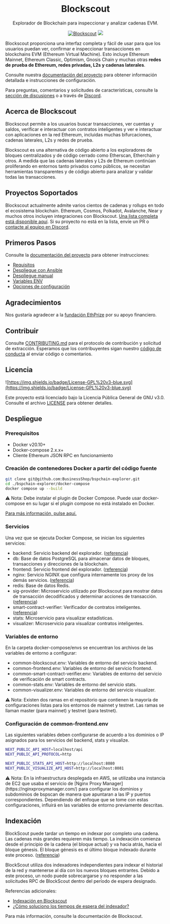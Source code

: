 <h1 align="center">Blockscout</h1>
<p align="center">Explorador de Blockchain para inspeccionar y analizar cadenas EVM.</p>
<div align="center">

[![Blockscout](https://github.com/blockscout/blockscout/workflows/Blockscout/badge.svg?branch=master)](https://github.com/blockscout/blockscout/actions)
[![](https://dcbadge.vercel.app/api/server/blockscout?style=flat)](https://discord.gg/blockscout)

</div>


Blockscout proporciona una interfaz completa y fácil de usar para que los usuarios puedan ver, confirmar e inspeccionar transacciones en blockchains EVM (Ethereum Virtual Machine). Esto incluye Ethereum Mainnet, Ethereum Classic, Optimism, Gnosis Chain y muchas otras **redes de prueba de Ethereum, redes privadas, L2s y cadenas laterales**.

Consulte nuestra [documentación del proyecto](https://docs.blockscout.com/) para obtener información detallada e instrucciones de configuración.

Para preguntas, comentarios y solicitudes de características, consulte la [sección de discusiones](https://github.com/blockscout/blockscout/discussions) o a través de [Discord](https://discord.com/invite/blockscout).

## Acerca de Blockscout

Blockscout permite a los usuarios buscar transacciones, ver cuentas y saldos, verificar e interactuar con contratos inteligentes y ver e interactuar con aplicaciones en la red Ethereum, incluidas muchas bifurcaciones, cadenas laterales, L2s y redes de prueba.

Blockscout es una alternativa de código abierto a los exploradores de bloques centralizados y de código cerrado como Etherscan, Etherchain y otros. A medida que las cadenas laterales y L2s de Ethereum continúan proliferando en entornos tanto privados como públicos, se necesitan herramientas transparentes y de código abierto para analizar y validar todas las transacciones.

## Proyectos Soportados

Blockscout actualmente admite varios cientos de cadenas y rollups en todo el ecosistema blockchain. Ethereum, Cosmos, Polkadot, Avalanche, Near y muchos otros incluyen integraciones con Blockscout. [Una lista completa está disponible aquí](https://docs.blockscout.com/about/projects). Si su proyecto no está en la lista, envíe un PR o [contacte al equipo en Discord](https://discord.com/invite/blockscout).

## Primeros Pasos

Consulte la [documentación del proyecto](https://docs.blockscout.com/) para obtener instrucciones:

- [Requisitos](https://docs.blockscout.com/for-developers/information-and-settings/requirements)
- [Despliegue con Ansible](https://docs.blockscout.com/for-developers/ansible-deployment)
- [Despliegue manual](https://docs.blockscout.com/for-developers/manual-deployment)
- [Variables ENV](https://docs.blockscout.com/for-developers/information-and-settings/env-variables)
- [Opciones de configuración](https://docs.blockscout.com/for-developers/configuration-options)

## Agradecimientos

Nos gustaría agradecer a la [fundación EthPrize](http://ethprize.io/) por su apoyo financiero.

## Contribuir

Consulte [CONTRIBUTING.md](https://www.notion.so/CONTRIBUTING.md) para el protocolo de contribución y solicitud de extracción. Esperamos que los contribuyentes sigan nuestro [código de conducta](https://www.notion.so/CODE_OF_CONDUCT.md) al enviar código o comentarios.

## Licencia

![https://img.shields.io/badge/License-GPL%20v3-blue.svg](https://img.shields.io/badge/License-GPL%20v3-blue.svg)

Este proyecto está licenciado bajo la Licencia Pública General de GNU v3.0. Consulte el archivo [LICENSE](https://www.notion.so/LICENSE) para obtener detalles.

## Despliegue

### **Prerequisitos**

- Docker v20.10+
- Docker-compose 2.x.x+
- Cliente Ethereum JSON RPC en funcionamiento

### Creación de contenedores Docker a partir del código fuente

```bash
git clone git@github.com:BusinessShop/bspchain-explorer.git
cd ./bspchain-explorer/docker-compose
docker compose up --build

```

<aside>
⚠️ Nota: Debe instalar el plugin de Docker Compose. Puede usar docker-compose en su lugar si el plugin compose no está instalado en Docker.

</aside>

[Para más información, pulse aquí.](https://docs.blockscout.com/for-developers/deployment/docker-compose-deployment)

### Servicios

Una vez que se ejecuta Docker Compose, se inician los siguientes servicios:

- backend: Servicio backend del explorador. ([referencia](https://docs.blockscout.com/for-developers/information-and-settings/env-variables/backend-env-variables))
- db: Base de datos PostgreSQL para almacenar datos de bloques, transacciones y direcciones de la blockchain.
- frontend: Servicio frontend del explorador. ([referencia](https://docs.blockscout.com/for-developers/information-and-settings/env-variables/frontend-common-envs))
- nginx: Servicio NGINX que configura internamente los proxy de los demás servicios. ([referencia](https://docs.blockscout.com/for-developers/deployment/frontend-migration/proxy-setup))
- redis: Base de datos Redis.
- sig-provider: Microservicio utilizado por Blockscout para mostrar datos de transacción decodificados y determinar acciones de transacción. ([referencia](https://docs.blockscout.com/for-developers/information-and-settings/env-variables/backend-envs-integrations#sig-provider))
- smart-contract-verifier: Verificador de contratos inteligentes. ([referencia](https://docs.blockscout.com/for-developers/information-and-settings/smart-contract-verification))
- stats: Microservicio para visualizar estadísticas.
- visualizer: Microservicio para visualizar contratos inteligentes.

### Variables de entorno

En la carpeta docker-compose/envs se encuentran los archivos de las variables de entorno a configurar:

- common-blockscout.env: Variables de entorno del servicio backend.
- common-frontend.env: Variables de entorno del servicio frontend.
- common-smart-contract-verifier.env: Variables de entorno del servicio de verificación de smart contracts.
- common-stats.env: Variables de entorno del servicio stats.
- common-visualizer.env: Variables de entorno del servicio visualizer.

<aside>
⚠️ Nota: Existen dos ramas en el repositorio que contienen la mayoría de configuraciones listas para los entornos de mainnet y testnet. Las ramas se llaman master (para mainnet) y testnet (para testnet).

</aside>

### Configuración de common-frontend.env

Las siguientes variables deben configurarse de acuerdo a los dominios o IP asignados para los servicios del backend, stats y visualize.

```bash
NEXT_PUBLIC_API_HOST=localhost/api
NEXT_PUBLIC_API_PROTOCOL=http

NEXT_PUBLIC_STATS_API_HOST=http://localhost:8080
NEXT_PUBLIC_VISUALIZE_API_HOST=http://localhost:8081

```

<aside>
⚠️ Nota: En la infraestructura desplegada en AWS, se utilizaba una instancia de EC2 que usaba el servicio de [Nginx Proxy Manager](https://nginxproxymanager.com/) para configurar los dominios y subdominios de bspscan de manera que apuntaran a las IP y puertos correspondientes. Dependiendo del enfoque que se tome con estas configuraciones, influirá en las variables de entorno previamente descritas.

</aside>

## Indexación

BlockScout puede tardar un tiempo en indexar por completo una cadena. Las cadenas más grandes requieren más tiempo. La indexación comienza desde el principio de la cadena (el bloque actual) y va hacia atrás, hacia el bloque génesis. El bloque génesis es el último bloque indexado durante este proceso. ([referencia](https://docs.blockscout.com/for-developers/indexing))

BlockScout utiliza dos indexadores independientes para indexar el historial de la red y mantenerse al día con los nuevos bloques entrantes. Debido a este proceso, un nodo puede sobrecargarse y no responder a las solicitudes RPC de BlockScout dentro del período de espera designado.

Referencias adicionales:

- [Indexación en Blockscout](https://docs.blockscout.com/for-developers/indexing)
- [¿Cómo soluciono los tiempos de espera del indexador?](https://docs.blockscout.com/for-developers/indexing/how-do-i-fix-indexer-timeouts)

Para más información, consulte la documentación de Blockscout.